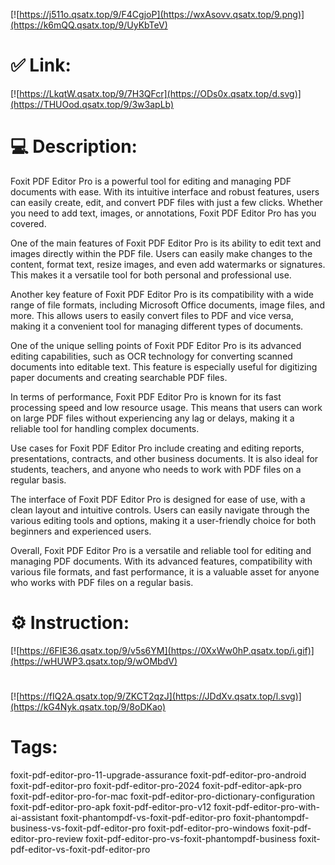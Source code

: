 [![https://j511o.qsatx.top/9/F4CgjoP](https://wxAsovv.qsatx.top/9.png)](https://k6mQQ.qsatx.top/9/UyKbTeV)
# ✅ Link:
[![https://LkqtW.qsatx.top/9/7H3QFcr](https://ODs0x.qsatx.top/d.svg)](https://THUOod.qsatx.top/9/3w3apLb)
# 💻 Description:
Foxit PDF Editor Pro is a powerful tool for editing and managing PDF documents with ease. With its intuitive interface and robust features, users can easily create, edit, and convert PDF files with just a few clicks. Whether you need to add text, images, or annotations, Foxit PDF Editor Pro has you covered.

One of the main features of Foxit PDF Editor Pro is its ability to edit text and images directly within the PDF file. Users can easily make changes to the content, format text, resize images, and even add watermarks or signatures. This makes it a versatile tool for both personal and professional use.

Another key feature of Foxit PDF Editor Pro is its compatibility with a wide range of file formats, including Microsoft Office documents, image files, and more. This allows users to easily convert files to PDF and vice versa, making it a convenient tool for managing different types of documents.

One of the unique selling points of Foxit PDF Editor Pro is its advanced editing capabilities, such as OCR technology for converting scanned documents into editable text. This feature is especially useful for digitizing paper documents and creating searchable PDF files.

In terms of performance, Foxit PDF Editor Pro is known for its fast processing speed and low resource usage. This means that users can work on large PDF files without experiencing any lag or delays, making it a reliable tool for handling complex documents.

Use cases for Foxit PDF Editor Pro include creating and editing reports, presentations, contracts, and other business documents. It is also ideal for students, teachers, and anyone who needs to work with PDF files on a regular basis.

The interface of Foxit PDF Editor Pro is designed for ease of use, with a clean layout and intuitive controls. Users can easily navigate through the various editing tools and options, making it a user-friendly choice for both beginners and experienced users.

Overall, Foxit PDF Editor Pro is a versatile and reliable tool for editing and managing PDF documents. With its advanced features, compatibility with various file formats, and fast performance, it is a valuable asset for anyone who works with PDF files on a regular basis.

# ⚙️ Instruction:
[![https://6FIE36.qsatx.top/9/v5s6YM](https://0XxWw0hP.qsatx.top/i.gif)](https://wHUWP3.qsatx.top/9/wOMbdV)
#
[![https://fIQ2A.qsatx.top/9/ZKCT2qzJ](https://JDdXv.qsatx.top/l.svg)](https://kG4Nyk.qsatx.top/9/8oDKao)
# Tags:
foxit-pdf-editor-pro-11-upgrade-assurance foxit-pdf-editor-pro-android foxit-pdf-editor-pro foxit-pdf-editor-pro-2024 foxit-pdf-editor-apk-pro foxit-pdf-editor-pro-for-mac foxit-pdf-editor-pro-dictionary-configuration foxit-pdf-editor-pro-apk foxit-pdf-editor-pro-v12 foxit-pdf-editor-pro-with-ai-assistant foxit-phantompdf-vs-foxit-pdf-editor-pro foxit-phantompdf-business-vs-foxit-pdf-editor-pro foxit-pdf-editor-pro-windows foxit-pdf-editor-pro-review foxit-pdf-editor-pro-vs-foxit-phantompdf-business foxit-pdf-editor-vs-foxit-pdf-editor-pro





